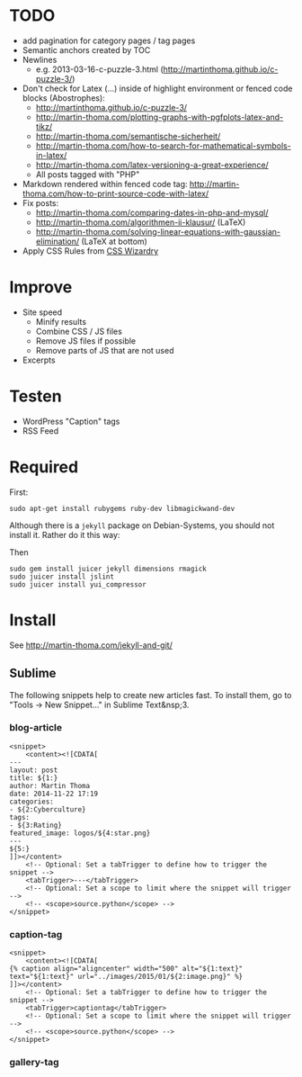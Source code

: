 TODO
=====

* add pagination for category pages / tag pages
* Semantic anchors created by TOC
* Newlines
  - e.g. 2013-03-16-c-puzzle-3.html (http://martinthoma.github.io/c-puzzle-3/)
* Don't check for Latex ($...$) inside of highlight environment or
  fenced code blocks (Abostrophes):
  - http://martinthoma.github.io/c-puzzle-3/
  - http://martin-thoma.com/plotting-graphs-with-pgfplots-latex-and-tikz/
  - http://martin-thoma.com/semantische-sicherheit/
  - http://martin-thoma.com/how-to-search-for-mathematical-symbols-in-latex/
  - http://martin-thoma.com/latex-versioning-a-great-experience/
  - All posts tagged with "PHP"
* Markdown rendered within fenced code tag: http://martin-thoma.com/how-to-print-source-code-with-latex/
* Fix posts:
  - http://martin-thoma.com/comparing-dates-in-php-and-mysql/
  - http://martin-thoma.com/algorithmen-ii-klausur/ (LaTeX)
  - http://martin-thoma.com/solving-linear-equations-with-gaussian-elimination/ (LaTeX at bottom)
* Apply CSS Rules from [CSS Wizardry](https://github.com/csswizardry/CSS-Guidelines)


Improve
========
* Site speed
  * Minify results
  * Combine CSS / JS files
  * Remove JS files if possible
  * Remove parts of JS that are not used
* Excerpts


Testen
=======
* WordPress "Caption" tags
* RSS Feed


Required
========
First:

    sudo apt-get install rubygems ruby-dev libmagickwand-dev

Although there is a `jekyll` package on Debian-Systems, you should not install it. Rather do it this way:

Then

    sudo gem install juicer jekyll dimensions rmagick
    sudo juicer install jslint
    sudo juicer install yui_compressor


Install
========

See http://martin-thoma.com/jekyll-and-git/

## Sublime

The following snippets help to create new articles fast. To install them, go to
"Tools &rightarrow; New Snippet..." in Sublime&nbsp;Text&nsp;3.

### blog-article

```text
<snippet>
    <content><![CDATA[
---
layout: post
title: ${1:}
author: Martin Thoma
date: 2014-11-22 17:19
categories:
- ${2:Cyberculture}
tags:
- ${3:Rating}
featured_image: logos/${4:star.png}
---
${5:}
]]></content>
    <!-- Optional: Set a tabTrigger to define how to trigger the snippet -->
    <tabTrigger>---</tabTrigger>
    <!-- Optional: Set a scope to limit where the snippet will trigger -->
    <!-- <scope>source.python</scope> -->
</snippet>
```


### caption-tag

```text
<snippet>
    <content><![CDATA[
{% caption align="aligncenter" width="500" alt="${1:text}" text="${1:text}" url="../images/2015/01/${2:image.png}" %}
]]></content>
    <!-- Optional: Set a tabTrigger to define how to trigger the snippet -->
    <tabTrigger>captiontag</tabTrigger>
    <!-- Optional: Set a scope to limit where the snippet will trigger -->
    <!-- <scope>source.python</scope> -->
</snippet>
```

### gallery-tag
